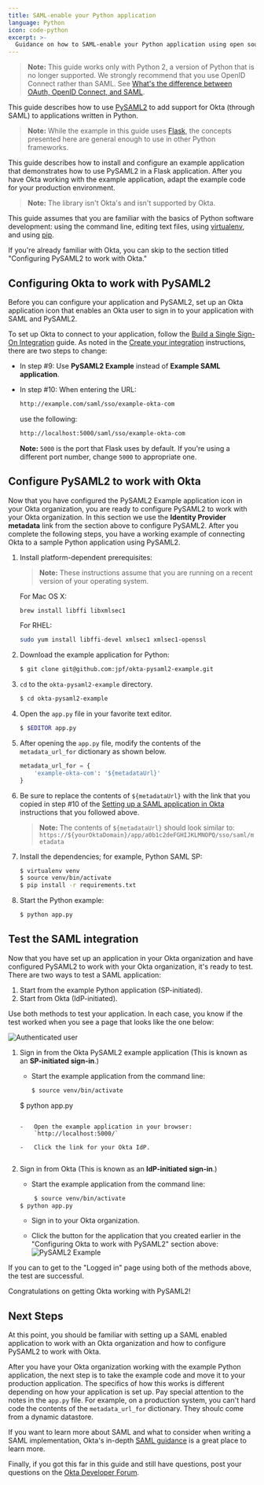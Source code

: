 ```yaml
---
title: SAML-enable your Python application
language: Python
icon: code-python
excerpt: >-
  Guidance on how to SAML-enable your Python application using open source PySAML2.
---
```


> **Note:** This guide works only with Python 2, a version of Python that is no longer supported. We strongly recommend that you use OpenID Connect rather than SAML. See [What's the difference between OAuth, OpenID Connect, and SAML](https://www.okta.com/identity-101/whats-the-difference-between-oauth-openid-connect-and-saml/).

This guide describes how to use [PySAML2](https://github.com/rohe/pysaml2) to add support for Okta (through SAML) to applications written in Python.

> **Note:** While the example in this guide uses [Flask](http://flask.pocoo.org/), the concepts presented here are general enough to use in other Python frameworks.

This guide describes how to install and configure an example application that demonstrates how to use PySAML2 in a Flask application. After you have Okta working with the example application, adapt the example code for your production environment.

> **Note:** The library isn't Okta's and isn't supported by Okta.

This guide assumes that you are familiar with the basics of Python software development: using the command line, editing text files, using [virtualenv](https://virtualenv.pypa.io/en/latest/), and using [pip](https://en.wikipedia.org/wiki/Pip_%28package_manager%29).

If you're already familiar with Okta, you can skip to the section titled "Configuring PySAML2 to work with Okta."

## Configuring Okta to work with PySAML2

Before you can configure your application and PySAML2, set up an Okta application icon that enables an Okta user to sign in to your application with SAML and PySAML2.

To set up Okta to connect to your application, follow the [Build a Single Sign-On Integration](/docs/guides/build-sso-integration/saml2/main/)
guide. As noted in the [Create your integration](/docs/guides/build-sso-integration/saml2/main/#create-your-integration) instructions, there are two steps to change:

* In step \#9: Use **PySAML2 Example** instead of **Example SAML application**.
* In step \#10: When entering the URL:

  ```bash
  http://example.com/saml/sso/example-okta-com
  ```

  use the following:

  ```bash
  http://localhost:5000/saml/sso/example-okta-com
  ```

  **Note:** `5000` is the port that Flask uses by default. If you're using a different port number, change `5000` to appropriate one.


## Configure PySAML2 to work with Okta

Now that you have configured the PySAML2 Example application icon in your Okta organization, you are ready to configure PySAML2 to work with your Okta organization. In this section we use the **Identity Provider metadata** link from the section above to configure PySAML2. After you complete the following steps, you have a working example of connecting Okta to a sample Python application using PySAML2.

1. Install platform-dependent prerequisites:

    > **Note:** These instructions assume that you are running on a recent version of your operating system.

    For Mac OS X:

    ```bash
    brew install libffi libxmlsec1
    ```

    For RHEL:

    ```bash
    sudo yum install libffi-devel xmlsec1 xmlsec1-openssl
    ```

2. Download the example application for Python:

    ```bash
    $ git clone git@github.com:jpf/okta-pysaml2-example.git
    ```

3. `cd` to the `okta-pysaml2-example` directory.

    ```bash
    $ cd okta-pysaml2-example
    ```

4. Open the `app.py` file in your favorite text editor.

    ```bash
    $ $EDITOR app.py
    ```

5. After opening the `app.py` file, modify the contents of the `metadata_url_for` dictionary as shown below.

    ``` python
    metadata_url_for = {
        'example-okta-com': '${metadataUrl}'
    }
    ```

6. Be sure to replace the contents of `${metadataUrl}` with the link that you copied in step \#10 of the [Setting up a SAML application in Okta](/docs/guides/customize-authz-server/) instructions that you followed above.

    > **Note:** The contents of `${metadataUrl}` should look similar to: `https://${yourOktaDomain}/app/a0b1c2deFGHIJKLMNOPQ/sso/saml/metadata`

7. Install the dependencies; for example, Python SAML SP:

    ```bash
    $ virtualenv venv
    $ source venv/bin/activate
    $ pip install -r requirements.txt
    ```

8. Start the Python example:

    ```bash
    $ python app.py
    ```

## Test the SAML integration

Now that you have set up an application in your Okta organization and have configured PySAML2 to work with your Okta organization, it's ready to test. There are two ways to test a SAML application:

1. Start from the example Python application (SP-initiated).
2. Start from Okta (IdP-initiated).

Use both methods to test your application. In each case, you know if the test worked when you see a page that looks like the one below:

![Authenticated user](/img/pysaml2-authenticated-user.png "Authenticated user")


1. Sign in from the Okta PySAML2 example application (This is known as an **SP-initiated sign-in**.)

    -  Start the example application from the command line:

    	```bash
    	$ source venv/bin/activate
	$ python app.py
	```

    -   Open the example application in your browser:
        `http://localhost:5000/`

    -   Click the link for your Okta IdP.


2. Sign in from Okta (This is known as an **IdP-initiated sign-in**.)

    -  Start the example application from the command line:

    ```bash
    	$ source venv/bin/activate
	$ python app.py
	```

    -  Sign in to your Okta organization.

    -  Click the button for the application that you created earlier in the "Configuring Okta to work with PySAML2" section above: ![PySAML2 Example](/img/pysaml2-example-okta-chiclet.png "PySAML2 Example")

If you can to get to the "Logged in" page using both of the methods above, the test are successful.

Congratulations on getting Okta working with PySAML2!

## Next Steps

At this point, you should be familiar with setting up a SAML enabled application to work with an Okta organization and how to configure PySAML2 to work with Okta.

After you have your Okta organization working with the example Python application, the next step is to take the example code and move it to your production application. The specifics of how this works is different depending on how your application is set up. Pay special attention to the notes in the `app.py` file. For example, on a production system, you can't hard code the contents of the `metadata_url_for` dictionary. They shoulc come from a dynamic datastore.

If you want to learn more about SAML and what to consider when writing a SAML implementation, Okta's in-depth [SAML guidance](https://www.okta.com/integrate/documentation/saml/) is a great place to learn more.

Finally, if you got this far in this guide and still have questions, post your questions on the [Okta Developer Forum](https://devforum.okta.com/).
